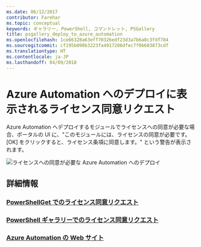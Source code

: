 ```yaml
---
ms.date: 06/12/2017
contributor: Farehar
ms.topic: conceptual
keywords: ギャラリー, PowerShell, コマンドレット, PSGallery
title: psgallery_deploy_to_azure_automation
ms.openlocfilehash: 1ce66328a63eff70326edf23d3a7b6a8c3fdf784
ms.sourcegitcommit: cf195b090b3223fa4917206dfec7f0b603873cdf
ms.translationtype: HT
ms.contentlocale: ja-JP
ms.lasthandoff: 04/09/2018
---
```

<a name="require-license-acceptance-on-deploy-to-azure-automation"></a>Azure Automation へのデプロイに表示されるライセンス同意リクエスト
===========================

Azure Automation へデプロイするモジュールでライセンスへの同意が必要な場合、ポータルの UI に、"このモジュールには、ライセンスの同意が必要です。 [OK] をクリックすると、ライセンス条項に同意します。" という警告が表示されます。


![ライセンスへの同意が必要な Azure Automation へのデプロイ](Images/DeployToAzureAutomationRequireLicenseAcceptanceDisclaimer.png)


## <a name="more-details"></a>詳細情報
### <a name="require-license-acceptance-in-powershellgetpsgetmodulerequirelicenseacceptancemd"></a>[PowerShellGet でのライセンス同意リクエスト](../psget/module/RequireLicenseAcceptance.md)
### <a name="require-license-acceptance-in-powershell-gallerypsgalleryrequireslicenseacceptancemd"></a>[PowerShell ギャラリーでのライセンス同意リクエスト](psgallery_requires_license_acceptance.md)
### <a name="azure-automation-websitehttpazuremicrosoftcomservicesautomation"></a>[Azure Automation の Web サイト](http://azure.microsoft.com/services/automation/)